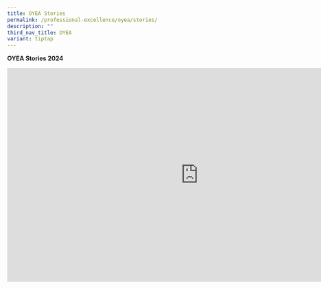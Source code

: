 ```yaml
---
title: OYEA Stories
permalink: /professional-excellence/oyea/stories/
description: ""
third_nav_title: OYEA
variant: tiptap
---
```

<p><strong>OYEA Stories 2024</strong>
</p>
<div class="iframe-wrapper">
<iframe height="500" width="889" allowfullscreen="true" frameborder="0" src="https://www.youtube.com/embed/McAMTeFfab0?si=9WpdhQ-5j6cFbf_e"></iframe>
</div>
<p></p>